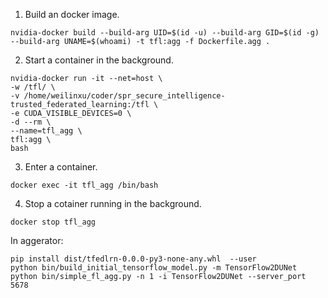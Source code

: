 1. Build an docker image.
```
nvidia-docker build --build-arg UID=$(id -u) --build-arg GID=$(id -g) --build-arg UNAME=$(whoami) -t tfl:agg -f Dockerfile.agg .
```

2. Start a container in the background.
```
nvidia-docker run -it --net=host \
-w /tfl/ \
-v /home/weilinxu/coder/spr_secure_intelligence-trusted_federated_learning:/tfl \
-e CUDA_VISIBLE_DEVICES=0 \
-d --rm \
--name=tfl_agg \
tfl:agg \
bash
```



3. Enter a container.
```
docker exec -it tfl_agg /bin/bash
```

4. Stop a cotainer running in the background.
```
docker stop tfl_agg
```



In aggerator:
```
pip install dist/tfedlrn-0.0.0-py3-none-any.whl  --user
python bin/build_initial_tensorflow_model.py -m TensorFlow2DUNet
python bin/simple_fl_agg.py -n 1 -i TensorFlow2DUNet --server_port 5678
```
